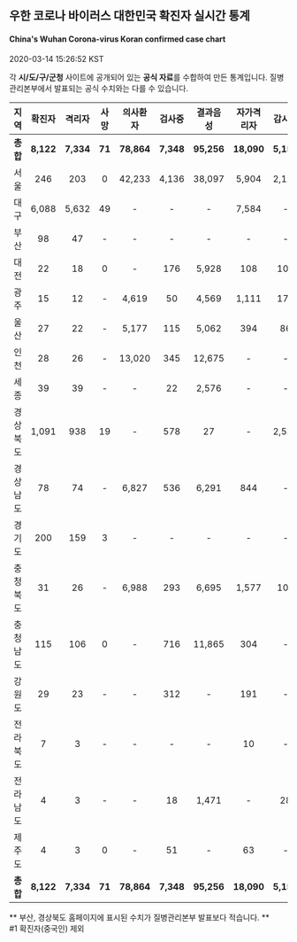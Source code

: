 
## 우한 코로나 바이러스 대한민국 확진자 실시간 통계
#### China's Wuhan Corona-virus Koran confirmed case chart
2020-03-14 15:26:52 KST

각 **시/도/구/군청** 사이트에 공개되어 있는 **공식 자료**를 수합하여 만든 통계입니다.
질병관리본부에서 발표되는 공식 수치와는 다를 수 있습니다.


|  지역  | 확진자 |  격리자  |  사망  |  의사환자  |  검사중  |  결과음성  |  자가격리자  |  감시중  |  감시해제  |  퇴원  |
|:------:|:------:|:--------:|:--------:|:----------:|:--------:|:----------------:|:------------:|:--------:|:----------:|:--:|
|**총합**|**8,122**|**7,334**|**71**|**78,864**|**7,348**|**95,256**|**18,090**|**5,157**|**13,963**|**716**|
|서울|246|203|0|42,233|4,136|38,097|5,904|2,121|3,783|43|
|대구|6,088|5,632|49|-|-|-|7,584|-|-|407|
|부산|98|47|-|-|-|-|-|-|-|50|
|대전|22|18|0|-|176|5,928|108|108|357|4|
|광주|15|12|-|4,619|50|4,569|1,111|173|938|3|
|울산|27|22|-|5,177|115|5,062|394|86|308|5|
|인천|28|26|-|13,020|345|12,675|-|-|-|2|
|세종|39|39|-|-|22|2,576|-|-|-|-|
|경상북도|1,091|938|19|-|578|27|-|2,535|6,920|134|
|경상남도|78|74|-|6,827|536|6,291|844|-|-|4|
|경기도|200|159|3|-|-|-|-|-|-|38|
|충청북도|31|26|-|6,988|293|6,695|1,577|106|1,471|5|
|충청남도|115|106|0|-|716|11,865|304|-|-|9|
|강원도|29|23|-|-|312|-|191|-|-|6|
|전라북도|7|3|-|-|-|-|10|-|-|4|
|전라남도|4|3|-|-|18|1,471|-|28|186|1|
|제주도|4|3|0|-|51|-|63|-|-|1|
|**총합**|**8,122**|**7,334**|**71**|**78,864**|**7,348**|**95,256**|**18,090**|**5,157**|**13,963**|**716**|


** 부산, 경상북도 홈페이지에 표시된 수치가 질병관리본부 발표보다 적습니다. **<br>
#1 확진자(중국인) 제외
    